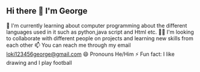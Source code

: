 ## Hi there 👋 I'm George
  🌱 I'm currently learning about computer programming
     about the different languages used in it such as 
     python,java script and Html etc.
  👯‍♂️ I'm looking to collaborate with different people on 
     projects and learning new skills from each other
  📫 You can reach me through my email 
     loki123456george@gmail.com 
  😄 Pronouns He/Him
  ⚡️ Fun fact: I like drawing and I play football

<!--
**loki123456george-oss/loki123456george-oss** is a ✨ _special_ ✨ repository because its `README.md` (this file) appears on your GitHub profile.

Here are some ideas to get you started:

- 🔭 I’m currently working on ...
- 🌱 I’m currently learning ...
- 👯 I’m looking to collaborate on ...
- 🤔 I’m looking for help with ...
- 💬 Ask me about ...
- 📫 How to reach me: ...
- 😄 Pronouns: ...
- ⚡ Fun fact: ...
-->
